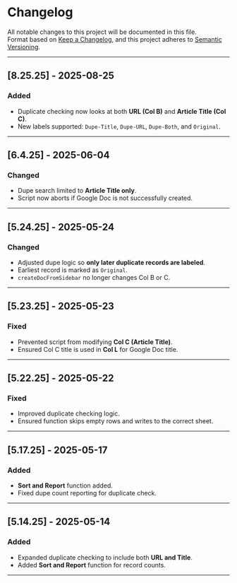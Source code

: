 # Changelog
All notable changes to this project will be documented in this file.  
Format based on [Keep a Changelog](https://keepachangelog.com/), and this project adheres to [Semantic Versioning](https://semver.org/).

---

## [8.25.25] - 2025-08-25
### Added
- Duplicate checking now looks at both **URL (Col B)** and **Article Title (Col C)**.
- New labels supported: `Dupe-Title`, `Dupe-URL`, `Dupe-Both`, and `Original`.

---

## [6.4.25] - 2025-06-04
### Changed
- Dupe search limited to **Article Title only**.
- Script now aborts if Google Doc is not successfully created.

---

## [5.24.25] - 2025-05-24
### Changed
- Adjusted dupe logic so **only later duplicate records are labeled**.  
- Earliest record is marked as `Original`.  
- `createDocFromSidebar` no longer changes Col B or C.

---

## [5.23.25] - 2025-05-23
### Fixed
- Prevented script from modifying **Col C (Article Title)**.  
- Ensured Col C title is used in **Col L** for Google Doc title.

---

## [5.22.25] - 2025-05-22
### Fixed
- Improved duplicate checking logic.  
- Ensured function skips empty rows and writes to the correct sheet.

---

## [5.17.25] - 2025-05-17
### Added
- **Sort and Report** function added.  
- Fixed dupe count reporting for duplicate check.

---

## [5.14.25] - 2025-05-14
### Added
- Expanded duplicate checking to include both **URL and Title**.  
- Added **Sort and Report** function for record counts.

---
